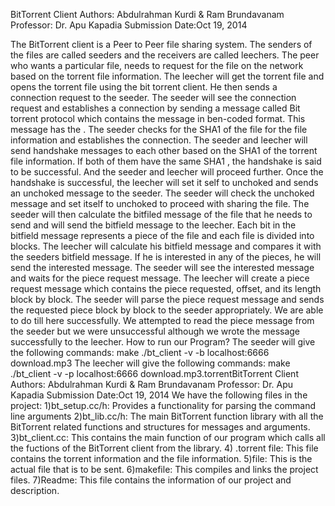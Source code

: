 BitTorrent Client
Authors: Abdulrahman Kurdi & Ram Brundavanam
Professor: Dr. Apu Kapadia
Submission Date:Oct 19, 2014

The BitTorrent client is a Peer to Peer file sharing system. The senders of the files are called seeders
and the receivers are called leechers. The peer who wants a particular file, needs to request for the file
on the network based on the torrent file information. The leecher will get the torrent file and opens the
torrent file using the bit torrent client. He then sends a connection request to the seeder.
The seeder will see the connection request and establishes a connection by sending a message called
Bit torrent protocol which contains the message in ben-coded format. This message has the . The seeder
checks for the SHA1 of the file for the file information and establishes the connection.
The seeder and leecher will send handshake messages to each other based on the SHA1 of the torrent
file information. If both of them have the same SHA1 , the handshake is said to be successful. And the
seeder and leecher will proceed further.
Once the handshake is successful, the leecher will set it self to unchoked and sends an unchoked
message to the seeder. The seeder will check the unchoked message and set itself to unchoked to
proceed with sharing the file.
The seeder will then calculate the bitfiled message of the file that he needs to send and will send the
bitfield message to the leecher. Each bit in the bitfield message represents a piece of the file and each
file is divided into blocks. The leecher will calculate his bitfield message and compares it with the
seeders bitfield message. If he is interested in any of the pieces, he will send the interested message.
The seeder will see the interested message and waits for the piece request message. The leecher will
create a piece request message which contains the piece requested, offset, and its length block by block.
The seeder will parse the piece request message and sends the requested piece block by block to the
seeder appropriately. We are able to do till here successfully.
We attempted to read the piece message from the seeder but we were unsuccessful although we wrote
the message successfully to the leecher.
How to run our Program?
The seeder will give the following commands:
make
./bt_client -v -b localhost:6666 download.mp3
The leecher will give the following commands:
make
./bt_client -v -p localhost:6666 download.mp3.torrentBitTorrent Client
Authors: Abdulrahman Kurdi & Ram Brundavanam
Professor: Dr. Apu Kapadia
Submission Date:Oct 19, 2014
We have the following files in the project:
1)bt_setup.cc/h:
Provides a functionality for parsing the command line arguments
2)bt_lib.cc/h:
The main BitTorrent function library with all the BitTorrent related functions and structures for
messages and arguments.
3)bt_client.cc:
This contains the main function of our program which calls all the fuctions of the BitTorrent client
from the library.
4) .torrent file:
This file contains the torrent information and the file information.
5)file:
This is the actual file that is to be sent.
6)makefile:
This compiles and links the project files.
7)Readme:
This file contains the information of our project and description.
